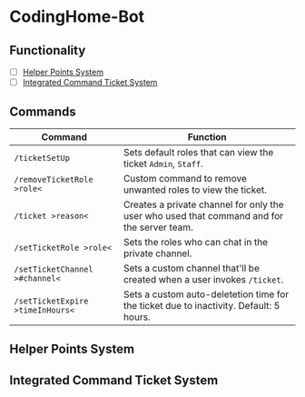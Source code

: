 # CodingHome-Bot
## Functionality
- [ ] [Helper Points System](#helperPoints)
- [ ] [Integrated Command Ticket System](#commandTicketSystem)
  
## Commands
| Command | Function |
|---------|----------|
| `/ticketSetUp` | Sets default roles that can view the ticket `Admin`, `Staff`. |
| `/removeTicketRole >role<` | Custom command to remove unwanted roles to view the ticket. |
| `/ticket >reason<` | Creates a private channel for only the user who used that command and for the server team. |
| `/setTicketRole >role<` | Sets the roles who can chat in the private channel. |
| `/setTicketChannel >#channel<` | Sets a custom channel that'll be created when a user invokes `/ticket`. |
| `/setTicketExpire >timeInHours<` | Sets a custom auto-deletetion time for the ticket due to inactivity. Default: 5 hours. |

<a name="helperPoints"></a>
## Helper Points System

<a name="commandTicketSystem"></a>
## Integrated Command Ticket System
